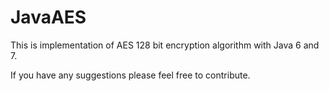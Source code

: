 # JavaAES

This is implementation of AES 128 bit encryption algorithm with Java 6 and 7.

If you have any suggestions please feel free to contribute.